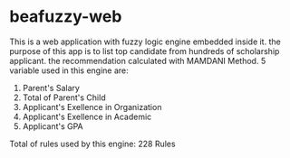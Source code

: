 # beafuzzy-web

This is a web application with fuzzy logic engine embedded inside it. the purpose of this app is to list top candidate from hundreds of scholarship applicant. the recommendation calculated with MAMDANI Method. 5 variable used in this engine are:

1. Parent's Salary
2. Total of Parent's Child
3. Applicant's Exellence in Organization
4. Applicant's Exellence in Academic
5. Applicant's GPA

Total of rules used by this engine: 228 Rules

